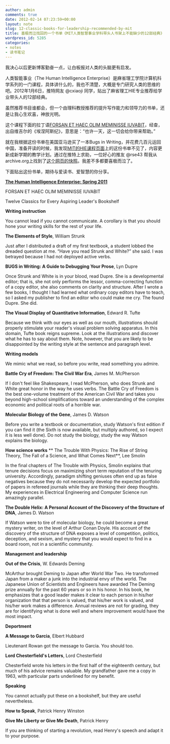 ```yaml
---
author: admin
comments: true
date: 2012-02-14 07:23:59+00:00
layout: note
slug: 12-classic-books-for-leadership-recommended-by-mit
title: 喜极而泣找回的一个书单《MIT人类智慧事业学科带头人书架上不能缺少的12部经典》
wordpress_id: 5285
categories:
- notes
- 读书笔记
---
```


我决心以后更新博客勤奋一点，让白板报对人类的头脑更有启发。

人类智能事业（The Human Intelligence Enterprise）是麻省理工学院计算机科学系列的一门课程，具体讲什么的，我也不清楚，大概是专门研究人类的思维的吧。2012年1月6日，推特网友 @cxiaoji 同学，贴出了麻省理工HIE专业推荐给学业带头人的12部经典。

虽然推荐书目谁都会，但一个由理科教授推荐的提升写作能力和领导力的书单，还是让我心生欢喜，神放光明。

这个课程下面的拉丁语[FORSAN ET HAEC OLIM MEMINISSE IUVABIT](http://wiki.answers.com/Q/What_does_Forsan_et_haec_olim_meminisse_iuvabit_mean)，经查，出自维吉尔的《埃涅阿斯纪》，意思是：“也许一天，这一切会给你带来帮助。”

就在我根据这份书单在美国亚马逊买了一本Bugs in Writing，并花费几百元运回中国，准备开读的时候，我发现[MIT的HIE课程页面](http://courses.csail.mit.edu/6.803/)上的这份书单不见了，内容更新成新学期的教学计划。通过在推特上求助，一位好心的推友 @rse43 帮我从archive.org上找到了[这个网页的快照](http://web.archive.org/web/20110720001248/http://courses.csail.mit.edu/6.803/index.html)。我差不多都要喜极而泣了。

下面贴出这份书单，期待与爱读书、爱智慧的你分享。

**[The Human Intelligence Enterprise: Spring 2011](http://web.archive.org/web/20110720001248/http://courses.csail.mit.edu/6.803/index.html)**

FORSAN ET HAEC OLIM MEMINISSE IUVABIT
	
Twelve Classics for Every Aspiring Leader's Bookshelf

**Writing instruction**

You cannot lead if you cannot communicate. A corollary is that you should hone your writing skills for the rest of your life.

**The Elements of Style**, William Strunk

Just after I distributed a draft of my first textbook, a student lobbed the dreaded question at me. “Have you read Strunk and White?” she said. I was betrayed because I had not deployed active verbs.

**BUGS in Writing: A Guide to Debugging Your Prose**, Lyn Dupre

Once Strunk and White is in your blood, read Dupre. She is a developmental editor; that is, she not only performs the lessor, comma-correcting function of a copy editor, she also comments on clarity and structure. After I wrote a few books, I thought I had learned what ordinary copy editors have to teach, so I asked my publisher to find an editor who could make me cry. The found Dupre. She did.

**The Visual Display of Quantitative Information**, Edward R. Tufte

Because we think with our eyes as well as our mouth, illustrations should properly stimulate your reader's visual problem solving apparatus. In this domain, Tufte book reigns supreme. Look at the illustrations and discover what he has to say about them. Note, however, that you are likely to be disappointed by the writing style at the sentence and paragraph level.

**Writing models**

We mimic what we read, so before you write, read something you admire.

**Battle Cry of Freedom: The Civil War Era**, James M. McPherson

If I don't feel like Shakespeare, I read McPherson, who does Strunk and White great honor in the way he uses verbs. The Battle Cry of Freedom is the best one-volume treatment of the American Civil War and takes you beyond high-school simplifications toward an understanding of the complex economic and political roots of a horrible war.

**Molecular Biology of the Gene**, James D. Watson

Before you write a textbook or documentation, study Watson's first edition if you can find it (the Sixth is now available, but multiply authored, so I expect it is less well done). Do not study the biology, study the way Watson explains the biology.

**How science works**
**
The Trouble With Physics: The Rise of String Theory, The Fall of a Science, and What Comes Next**, Lee Smolin

In the final chapters of The Trouble with Physics, Smolin explains that tenure decisions focus on maximizing short term reputation of the tenuring university. Accordingly, paradigm shifting geniuses often end up as false negatives because they do not necessarily develop the expected portfolio of papers in refereed journals while they are thinking their deep thoughts. My experiences in Electrical Engineering and Computer Science run amazingly parallel.

**The Double Helix: A Personal Account of the Discovery of the Structure of DNA**, James D. Watson

If Watson were to tire of molecular biology, he could become a great mystery writer, on the level of Arthur Conan Doyle. His account of the discovery of the structure of DNA exposes a level of competition, politics, deception, and sexism, and mystery that you would expect to find in a board room, not in a scientific community.

**Management and leadership**

**Out of the Crisis**, W. Edwards Deming

McArthur brought Deming to Japan after World War Two. He transformed Japan from a maker a junk into the industrial envy of the world. The Japanese Union of Scientists and Engineers have awarded The Deming prize annually for the past 60 years or so in his honor. In his book, he emphasizes that a good leader makes it clear to each person in his/her organization that that person is valued, that his/her work is valued, and his/her work makes a difference. Annual reviews are not for grading, they are for identifying what is done well and where improvement would have the most impact.

**Deportment**

**A Message to Garcia**, Elbert Hubbard

Lieutenant Rowan got the message to Garcia. You should too.

**Lord Chesterfield's Letters**, Lord Chesterfield

Chesterfield wrote his letters in the first half of the eighteenth century, but much of his advice remains valuable. My grandfather gave me a copy in 1963, with particular parts underlined for my benefit.

**Speaking**

You cannot actually put these on a bookshelf, but they are useful nevertheless.

**How to Speak**, Patrick Henry Winston

**Give Me Liberty or Give Me Death**, Patrick Henry

If you are thinking of starting a revolution, read Henry's speech and adapt it to your purpose.
